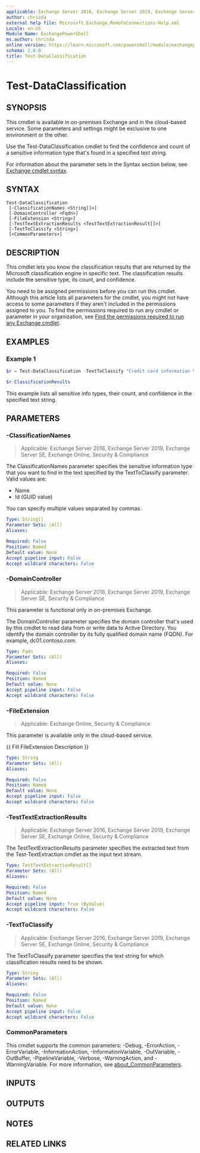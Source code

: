 ```yaml
---
applicable: Exchange Server 2016, Exchange Server 2019, Exchange Server SE, Exchange Online, Security & Compliance
author: chrisda
external help file: Microsoft.Exchange.RemoteConnections-Help.xml
Locale: en-US
Module Name: ExchangePowerShell
ms.author: chrisda
online version: https://learn.microsoft.com/powershell/module/exchangepowershell/test-dataclassification
schema: 2.0.0
title: Test-DataClassification
---
```


# Test-DataClassification

## SYNOPSIS
This cmdlet is available in on-premises Exchange and in the cloud-based service. Some parameters and settings might be exclusive to one environment or the other.

Use the Test-DataClassification cmdlet to find the confidence and count of a sensitive information type that's found in a specified text string.

For information about the parameter sets in the Syntax section below, see [Exchange cmdlet syntax](https://learn.microsoft.com/powershell/exchange/exchange-cmdlet-syntax).

## SYNTAX

```
Test-DataClassification
 [-ClassificationNames <String[]>]
 [-DomainController <Fqdn>]
 [-FileExtension <String>]
 [-TestTextExtractionResults <TestTextExtractionResult[]>]
 [-TextToClassify <String>]
 [<CommonParameters>]
```

## DESCRIPTION
This cmdlet lets you know the classification results that are returned by the Microsoft classification engine in specific text. The classification results include the sensitive type, its count, and confidence.

You need to be assigned permissions before you can run this cmdlet. Although this article lists all parameters for the cmdlet, you might not have access to some parameters if they aren't included in the permissions assigned to you. To find the permissions required to run any cmdlet or parameter in your organization, see [Find the permissions required to run any Exchange cmdlet](https://learn.microsoft.com/powershell/exchange/find-exchange-cmdlet-permissions).

## EXAMPLES

### Example 1
```powershell
$r = Test-DataClassification -TextToClassify "Credit card information Visa: xxxx xxxx xxxx xxxx. Patient Identifier or SSN: xxx-xx-xxxx"

$r.ClassificationResults
```

This example lists all sensitive info types, their count, and confidence in the specified text string.

## PARAMETERS

### -ClassificationNames

> Applicable: Exchange Server 2016, Exchange Server 2019, Exchange Server SE, Exchange Online, Security & Compliance

The ClassificationNames parameter specifies the sensitive information type that you want to find in the text specified by the TextToClassify parameter. Valid values are:

- Name
- Id (GUID value)

You can specify multiple values separated by commas.

```yaml
Type: String[]
Parameter Sets: (All)
Aliases:

Required: False
Position: Named
Default value: None
Accept pipeline input: False
Accept wildcard characters: False
```

### -DomainController

> Applicable: Exchange Server 2016, Exchange Server 2019, Exchange Server SE, Security & Compliance

This parameter is functional only in on-premises Exchange.

The DomainController parameter specifies the domain controller that's used by this cmdlet to read data from or write data to Active Directory. You identify the domain controller by its fully qualified domain name (FQDN). For example, dc01.contoso.com.

```yaml
Type: Fqdn
Parameter Sets: (All)
Aliases:

Required: False
Position: Named
Default value: None
Accept pipeline input: False
Accept wildcard characters: False
```

### -FileExtension

> Applicable: Exchange Online, Security & Compliance

This parameter is available only in the cloud-based service.

{{ Fill FileExtension Description }}

```yaml
Type: String
Parameter Sets: (All)
Aliases:

Required: False
Position: Named
Default value: None
Accept pipeline input: False
Accept wildcard characters: False
```

### -TestTextExtractionResults

> Applicable: Exchange Server 2016, Exchange Server 2019, Exchange Server SE, Exchange Online, Security & Compliance

The TestTextExtractionResults parameter specifies the extracted text from the Test-TextExtraction cmdlet as the input text stream.

```yaml
Type: TestTextExtractionResult[]
Parameter Sets: (All)
Aliases:

Required: False
Position: Named
Default value: None
Accept pipeline input: True (ByValue)
Accept wildcard characters: False
```

### -TextToClassify

> Applicable: Exchange Server 2016, Exchange Server 2019, Exchange Server SE, Exchange Online, Security & Compliance

The TextToClassify parameter specifies the text string for which classification results need to be shown.

```yaml
Type: String
Parameter Sets: (All)
Aliases:

Required: False
Position: Named
Default value: None
Accept pipeline input: False
Accept wildcard characters: False
```

### CommonParameters
This cmdlet supports the common parameters: -Debug, -ErrorAction, -ErrorVariable, -InformationAction, -InformationVariable, -OutVariable, -OutBuffer, -PipelineVariable, -Verbose, -WarningAction, and -WarningVariable. For more information, see [about_CommonParameters](https://go.microsoft.com/fwlink/p/?LinkID=113216).

## INPUTS

## OUTPUTS

## NOTES

## RELATED LINKS
